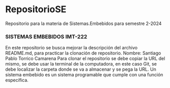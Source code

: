 # RepositorioSE
Repositorio para la materia de Sistemas.Embebidos para semestre 2-2024
### SISTEMAS EMBEBIDOS IMT-222
En este repositorio se busca mejorar la descripción del archivo README.md, para practicar la clonación de repositorio.
Nombre: Santiago Pablo Torrico Camarena
Para clonar el repositorio se debe copiar la URL del mismo, se debe usar la terminal de la computadora, en este caso Git, se debe localizar la carpeta donde se va a almacenar y se pega la URL.
Un sistema embebido es un sistema programable que cumple con una función específica.    